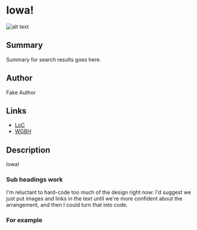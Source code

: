 # Iowa!

![alt text](http://mlamedia01.wgbh.org/aapb/thumbnail/cpb-aacip_37-010p2nvv.jpg)

## Summary

Summary for search results goes here.

## Author

Fake Author

## Links

- [LoC](http://loc.gov)
- [WGBH](http://wgbh.org)

## Description

Iowa!

### Sub headings work

I'm reluctant to hard-code too much of the design right now: 
I'd suggest we just put images and links in the text until we're more confident
about the arrangement, and then I could turn that into code.

### For example

